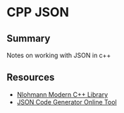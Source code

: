 # CPP JSON

## Summary

Notes on working with JSON in c++

## Resources

- [Nlohmann Modern C++ Library](https://github.com/nlohmann/json)
- [JSON Code Generator Online Tool](https://app.quicktype.io/)
